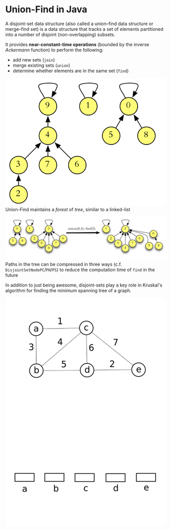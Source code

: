 # Union-Find in Java
A disjoint-set data structure (also called a union–find data structure or merge–find set) 
is a data structure that tracks a set of elements partitioned into a number of disjoint (non-overlapping) subsets. 

It provides **near-constant-time operations** (bounded by the inverse *Ackermann* function) to perform the following:
 
 - add new sets (`join`)
 - merge existing sets (`union`)
 - determine whether elements are in the same set (`find`)
 
![Example underlying structure](/images/Forest.png?raw=true "Union-Find maintains a *forest* of *tree*, similar to a linked-list")
Union-Find maintains a *forest* of *tree*, similar to a linked-list

![Path reduciton](/images/PathReduction.png?raw=true "Paths in the tree can be compressed in three ways (c.f. `DisjointSetNodePC`/`PH`/`PS`) to reduce the computation time of `find` in the future")
Paths in the tree can be compressed in three ways (c.f. `DisjointSetNodePC`/`PH`/`PS`) to reduce the computation time of `find` in the future

 
In addition to just being awesome, disjoint-sets play a key role in Kruskal's algorithm 
for finding the minimum spanning tree of a graph. 

![Kruskal example Union Find](/images/UnionFindKruskalDemo.gif?raw=true "A demo for Union-Find when using Kruskal's algorithm to find minimum spanning tree. [(from Wikipedia)](https://www.wikiwand.com/en/Disjoint-set_data_structure)")

